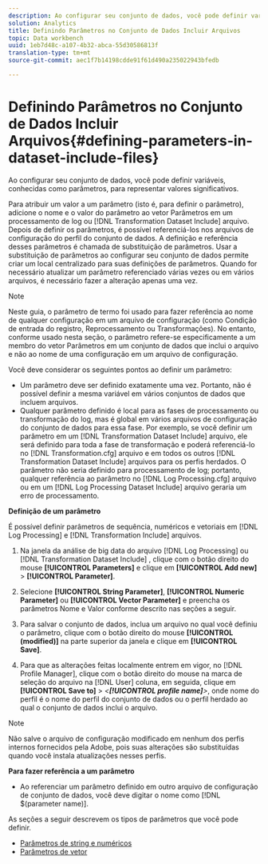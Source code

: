 ```yaml
---
description: Ao configurar seu conjunto de dados, você pode definir variáveis, conhecidas como parâmetros, para representar valores significativos.
solution: Analytics
title: Definindo Parâmetros no Conjunto de Dados Incluir Arquivos
topic: Data workbench
uuid: 1eb7d48c-a107-4b32-abca-55d30586813f
translation-type: tm+mt
source-git-commit: aec1f7b14198cdde91f61d490a235022943bfedb

---
```



# Definindo Parâmetros no Conjunto de Dados Incluir Arquivos{#defining-parameters-in-dataset-include-files}

Ao configurar seu conjunto de dados, você pode definir variáveis, conhecidas como parâmetros, para representar valores significativos.

Para atribuir um valor a um parâmetro (isto é, para definir o parâmetro), adicione o nome e o valor do parâmetro ao vetor Parâmetros em um processamento de log ou [!DNL Transformation Dataset Include] arquivo. Depois de definir os parâmetros, é possível referenciá-los nos arquivos de configuração do perfil do conjunto de dados. A definição e referência desses parâmetros é chamada de substituição de parâmetros. Usar a substituição de parâmetros ao configurar seu conjunto de dados permite criar um local centralizado para suas definições de parâmetros. Quando for necessário atualizar um parâmetro referenciado várias vezes ou em vários arquivos, é necessário fazer a alteração apenas uma vez.

>[!NOTE]
>
>Neste guia, o parâmetro de termo foi usado para fazer referência ao nome de qualquer configuração em um arquivo de configuração (como Condição de entrada do registro, Reprocessamento ou Transformações). No entanto, conforme usado nesta seção, o parâmetro refere-se especificamente a um membro do vetor Parâmetros em um conjunto de dados que inclui o arquivo e não ao nome de uma configuração em um arquivo de configuração.

Você deve considerar os seguintes pontos ao definir um parâmetro:

* Um parâmetro deve ser definido exatamente uma vez. Portanto, não é possível definir a mesma variável em vários conjuntos de dados que incluem arquivos.
* Qualquer parâmetro definido é local para as fases de processamento ou transformação do log, mas é global em vários arquivos de configuração do conjunto de dados para essa fase. Por exemplo, se você definir um parâmetro em um [!DNL Transformation Dataset Include] arquivo, ele será definido para toda a fase de transformação e poderá referenciá-lo no [!DNL Transformation.cfg] arquivo e em todos os outros [!DNL Transformation Dataset Include] arquivos para os perfis herdados. O parâmetro não seria definido para processamento de log; portanto, qualquer referência ao parâmetro no [!DNL Log Processing.cfg] arquivo ou em um [!DNL Log Processing Dataset Include] arquivo geraria um erro de processamento.

**Definição de um parâmetro**

É possível definir parâmetros de sequência, numéricos e vetoriais em [!DNL Log Processing] e [!DNL Transformation Include] arquivos.

1. Na janela da análise de big data do arquivo [!DNL Log Processing] ou [!DNL Transformation Dataset Include] , clique com o botão direito do mouse **[!UICONTROL Parameters]** e clique em **[!UICONTROL Add new]** > **[!UICONTROL Parameter]**.

1. Selecione **[!UICONTROL String Parameter]**, **[!UICONTROL Numeric Parameter]** ou **[!UICONTROL Vector Parameter]** e preencha os parâmetros Nome e Valor conforme descrito nas seções a seguir.

1. Para salvar o conjunto de dados, inclua um arquivo no qual você definiu o parâmetro, clique com o botão direito do mouse **[!UICONTROL (modified)]** na parte superior da janela e clique em **[!UICONTROL Save]**.

1. Para que as alterações feitas localmente entrem em vigor, no [!DNL Profile Manager], clique com o botão direito do mouse na marca de seleção do arquivo na [!DNL User] coluna, em seguida, clique em **[!UICONTROL Save to]** > *&lt;**[!UICONTROL profile name]**>*, onde nome do perfil é o nome do perfil do conjunto de dados ou o perfil herdado ao qual o conjunto de dados inclui o arquivo.

>[!NOTE]
>
>Não salve o arquivo de configuração modificado em nenhum dos perfis internos fornecidos pela Adobe, pois suas alterações são substituídas quando você instala atualizações nesses perfis.

**Para fazer referência a um parâmetro**

* Ao referenciar um parâmetro definido em outro arquivo de configuração de conjunto de dados, você deve digitar o nome como [!DNL $(parameter name)].

As seções a seguir descrevem os tipos de parâmetros que você pode definir.

* [Parâmetros de string e numéricos](../../../../home/c-dataset-const-proc/c-dataset-inc-files/c-def-param-dataset-inc-files/c-string-num-param.md#concept-14f391ce107c4a3dad827ec7967f1080)
* [Parâmetros de vetor](../../../../home/c-dataset-const-proc/c-dataset-inc-files/c-def-param-dataset-inc-files/c-vector-param.md#concept-adb42a5474e245a9996d0aa8d5d522d0)

